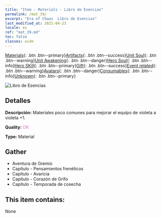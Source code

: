 ```yaml
---
title: "Item - Materials - Libro de Esencias"
permalink: /mat_39/
excerpt: "Era of Chaos  Libro de Esencias"
last_modified_at: 2021-04-23
locale: es
ref: "mat_39.md"
toc: false
classes: wide
---
```

 [Materials](/ItemsES/){: .btn .btn--primary}[Artifacts](/ItemsES/Artifacts/){: .btn .btn--success}[Unit Soul](/ItemsES/UnitSoul/){: .btn .btn--warning}[Unit Awakening](/ItemsES/UnitAwakening/){: .btn .btn--danger}[Hero Soul](/ItemsES/HeroSoul/){: .btn .btn--info}[Hero SKill](/ItemsES/HeroSkill/){: .btn .btn--primary}[Gift](/ItemsES/Gift/){: .btn .btn--success}[Event related](/ItemsES/Events/){: .btn .btn--warning}[Avatars](/ItemsES/Avatars/){: .btn .btn--danger}[Consumables](/ItemsES/Consumables/){: .btn .btn--info}[Unknown](/ItemsES/Unknown/){: .btn .btn--primary}

 ![Libro de Esencias](/images/t/i_cailiao_hexin2.png)

## Detalles
 **Descripción:** Materiales poco comunes para mejorar el equipo de violeta a violeta +1.

 **Quality:** <span style="color: #DA70D6">OK</span>

 **Type:** Material

## Gather

*    Aventura de Gremio 
*    Capítulo - Pensamientos frenéticos 
*    Capítulo - Avaricia 
*    Capítulo - Corazón de Grifo 
*    Capítulo - Temporada de cosecha 

## This item contains:

  None

